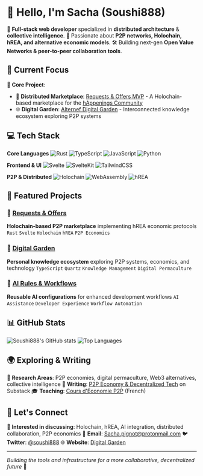 # 👋 Hello, I'm Sacha (Soushi888)

🚀 **Full-stack web developer** specialized in **distributed architecture** & **collective intelligence**.
🔗 Passionate about **P2P networks, Holochain, hREA, and alternative economic models**.
🛠️ Building next-gen **Open Value Networks & peer-to-peer collaboration tools**.

## 🎯 Current Focus

🔧 **Core Project**:
- 🤝 **Distributed Marketplace**: [Requests & Offers MVP](https://github.com/happenings-community/requests-and-offers) - A Holochain-based marketplace for the [hAppenings Community](https://happenings.community)
- 🌐 **Digital Garden**: [Alternef Digital Garden](https://soushi888.github.io/alternef-digital-garden/) - Interconnected knowledge ecosystem exploring P2P systems

## 💻 Tech Stack

**Core Languages**
![Rust](https://img.shields.io/badge/-Rust-CE422B?style=flat&logo=rust&logoColor=white)
![TypeScript](https://img.shields.io/badge/-TypeScript-3178C6?style=flat&logo=typescript&logoColor=white)
![JavaScript](https://img.shields.io/badge/-JavaScript-F7DF1E?style=flat&logo=javascript&logoColor=black)
![Python](https://img.shields.io/badge/-Python-3776AB?style=flat&logo=python&logoColor=white)

**Frontend & UI**
![Svelte](https://img.shields.io/badge/-Svelte-FF3E00?style=flat&logo=svelte&logoColor=white)
![SvelteKit](https://img.shields.io/badge/-SvelteKit-FF3E00?style=flat&logo=svelte&logoColor=white)
![TailwindCSS](https://img.shields.io/badge/-TailwindCSS-06B6D4?style=flat&logo=tailwindcss&logoColor=white)

**P2P & Distributed**
![Holochain](https://img.shields.io/badge/-Holochain-6B46C1?style=flat&logoColor=white)
![WebAssembly](https://img.shields.io/badge/-WebAssembly-654FF0?style=flat&logo=webassembly&logoColor=white)
![hREA](https://img.shields.io/badge/-hREA-green?style=flat&logoColor=white)

## 🌟 Featured Projects

### 🏪 [Requests & Offers](https://github.com/happenings-community/requests-and-offers)
**Holochain-based P2P marketplace** implementing hREA economic protocols
`Rust` `Svelte` `Holochain` `hREA` `P2P Economics`

### 🌱 [Digital Garden](https://github.com/Soushi888/alternef-digital-garden)
**Personal knowledge ecosystem** exploring P2P systems, economics, and technology
`TypeScript` `Quartz` `Knowledge Management` `Digital Permaculture`

### 🤖 [AI Rules & Workflows](https://github.com/Soushi888/ai-rules-and-workflows)
**Reusable AI configurations** for enhanced development workflows
`AI Assistance` `Developer Experience` `Workflow Automation`

## 📊 GitHub Stats

![Soushi888's GitHub stats](https://github-readme-stats.vercel.app/api?username=Soushi888&show_icons=true&theme=dark&hide_border=true)
![Top Languages](https://github-readme-stats.vercel.app/api/top-langs/?username=Soushi888&layout=compact&theme=dark&hide_border=true)

## 🌍 Exploring & Writing

🌱 **Research Areas**: P2P economies, digital permaculture, Web3 alternatives, collective intelligence
📜 **Writing**: [P2P Economy & Decentralized Tech](https://substack.com/@soushi888) on Substack
🎓 **Teaching**: [Cours d'Économie P2P](https://github.com/Soushi888/cours-economie-p2p) (French)

## 🤝 Let's Connect

💬 **Interested in discussing**: Holochain, hREA, AI integration, distributed collaboration, P2P economics
📧 **Email**: [Sacha.pignot@protonmail.com](mailto:Sacha.pignot@protonmail.com)
🐦 **Twitter**: [@soushi888](https://twitter.com/soushi888)
🌐 **Website**: [Digital Garden](https://soushi888.github.io/alternef-digital-garden/)

---

*Building the tools and infrastructure for a more collaborative, decentralized future* 🚀
